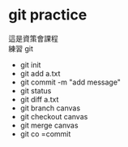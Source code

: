 # git practice

這是資策會課程  
練習 git

- git init
- git add a.txt
- git commit -m "add message"
- git status
- git diff a.txt
- git branch canvas
- git checkout canvas
- git merge canvas
- git co =commit